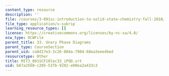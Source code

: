 ```yaml
---
content_type: resource
description: ''
file: /courses/3-091sc-introduction-to-solid-state-chemistry-fall-2010/b67a2560c205537b9202e00ea2a433c3_MIT3_091SCF10lec33_iPOD.vtt
file_type: application/x-subrip
learning_resource_types: []
license: https://creativecommons.org/licenses/by-nc-sa/4.0/
ocw_type: OCWFile
parent_title: 33. Unary Phase Diagrams
parent_type: CourseSection
parent_uid: ca8d17e3-3c26-884a-7904-68ea3eee4bed
resourcetype: Other
title: MIT3_091SCF10lec33_iPOD.srt
uid: b67a2560-c205-537b-9202-e00ea2a433c3
---
```

